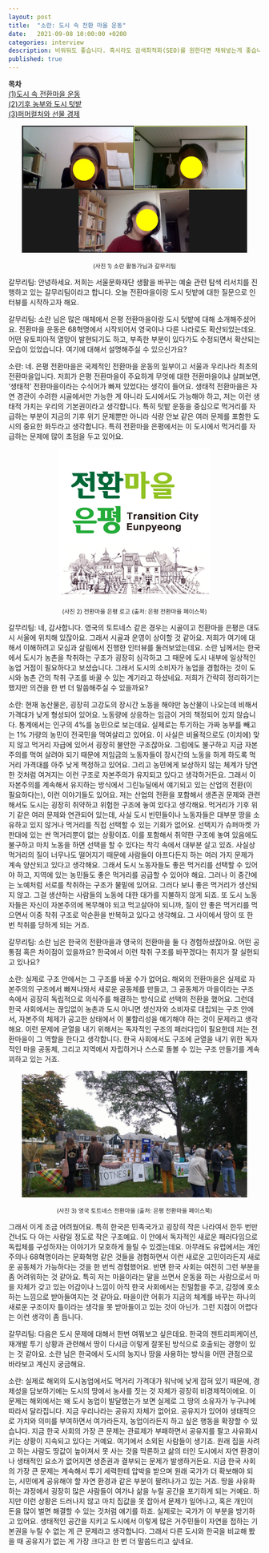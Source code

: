 ```yaml
---
layout: post
title:  "소란: 도시 속 전환 마을 운동"
date:   2021-09-08 10:00:00 +0200
categories: interview
description: 비워둬도 좋습니다. 혹시라도 검색최적화(SEO)를 원한다면 채워넣는게 좋습니다.
published: true
---
```

**목차**  
[(1)도시 속 전환마을 운동](https://pakiuki.github.io/interview/2021/09/08/soran1.html)  
[(2)기후 농부와 도시 텃밭](https://pakiuki.github.io/interview/2021/09/08/soran2.html)  
[(3)퍼머컬처와 선물 경제](https://pakiuki.github.io/interview/2021/09/08/soran3.html)    

<p align="center">
  <img src="/asset/images/interviews/Soran/cap.jpg" width="450px" />
</p>
<p align="center">
<small>
(사진 1) 소란 활동가님과 갈무리팀
</small></p>

갈무리팀: 안녕하세요. 저희는 서울문화재단 생활을 바꾸는 예술 관련 탐색 리서치를 진행하고 있는 갈무리팀이라고 합니다. 오늘 전환마을이랑 도시 텃밭에 대한 질문으로 인터뷰를 시작하고자 해요. 
 
갈무리팀: 소란 님은 많은 매체에서 은평 전환마을이랑 도시 텃밭에 대해 소개해주셨어요. 전환마을 운동은 68혁명에서 시작되어서 영국이나 다른 나라로도 확산되었는데요. 어떤 유토피아적 열망이 발현되기도 하고, 부족한 부분이 있다가도 수정되면서 확산되는 모습이 있었습니다. 여기에 대해서 설명해주실 수 있으신가요?
 
소란: 네. 은평 전환마을은 국제적인 전환마을 운동의 일부이고 서울과 우리나라 최초의 전환마을입니다. 저희가 은평 전환마을이 주요하게 무엇에 대한 전환마을이냐 살펴보면, ‘생태적’ 전환마을이라는 수식어가 빠져 있었다는 생각이 들어요. 생태적 전환마을은 자연 경관이 수려한 시골에서만 가능한 게 아니라 도시에서도 가능해야 하고, 저는 이런 생태적 가치는 우리의 기본권이라고 생각합니다. 특히 텃밭 운동을 중심으로 먹거리를 자급하는 부분이 지금의 기후 위기 문제뿐만 아니라 식량 안보 같은 여러 문제를 포함한 도시의 중요한 화두라고 생각합니다. 특히 전환마을 은평에서는 이 도시에서 먹거리를 자급하는 문제에 많이 초점을 두고 있어요. 

<p align="center">
  <img src="/asset/images/interviews/Soran/transitioncity_logo.jpg" width="300px" />
</p>
<p align="center">
<small>
(사진 2) 전환마을 은평 로고 (출처: 은평 전환마을 페이스북)
</small></p>
 
갈무리팀: 네, 감사합니다. 영국의 토트네스 같은 경우는 시골이고 전환마을 은평은 대도시 서울에 위치해 있잖아요. 그래서 시골과 운영이 상이할 것 같아요. 저희가 여기에 대해서 이해하려고 모심과 살림에서 진행한 인터뷰를 둘러보았는데요. 소란 님께서는 한국에서 도시가 농촌을 착취하는 구조가 굉장히 심각하고 그 때문에 도시 내부에 일상적인 농업 거점이 필요하다고 보셨습니다. 그래서 도시의 소비자가 농업을 경험하는 것이 도시와 농촌 간의 착취 구조를 바꿀 수 있는 계기라고 하셨네요. 저희가 간략히 정리하기는 했지만 의견을 한 번 더 말씀해주실 수 있을까요?

소란: 현재 농산물은, 굉장히 고강도의 장시간 노동을 해야만 농산물이 나오는데 비해서 가격대가 낮게 형성되어 있어요. 노동량에 상응하는 임금이 거의 책정되어 있지 않습니다. 통계에서는 인구의 4%를 농민으로 보는데요. 실제로는 투기하는 가짜 농부를 빼고는 1% 가량의 농민이 전국민을 먹여살리고 있어요. 이 사실은 비율적으로도 (이치에) 맞지 않고 먹거리 자급에 있어서 굉장히 불안한 구조잖아요.
그럼에도 불구하고 지금 자본주의를 먹여 살려야 되기 때문에 저임금의 노동자들이 장시간의 노동을 하게 하도록 먹거리 가격대를 아주 낮게 책정하고 있어요. 그리고 농민에게 보상하지 않는 체계가 당연한 것처럼 여겨지는 이런 구조로 자본주의가 유지되고 있다고 생각하거든요. 그래서 이 자본주의를 계속해서 유지하는 방식에서 그린뉴딜에서 얘기되고 있는 산업의 전환(이 필요하다는), 이런 이야기들도 있어요. 저는 산업의 전환을 포함해서 생존권 문제와 관련해서도 도시는 굉장히 취약하고 위험한 구조에 놓여 있다고 생각해요. 
먹거리가 기후 위기 같은 여러 문제와 연관되어 있는데, 사실 도시 빈민들이나 노동자들은 대부분 땅을 소유하고 있지 않거나 먹거리를 직접 선택할 수 있는 기회가 없어요. 선택지가 슈퍼마켓 가판대에 있는 싼 먹거리뿐이 없는 상황이죠. 이를 포함해서 취약한 구조에 놓여 있음에도 불구하고 마치 노동을 하면 선택을 할 수 있다는 착각 속에서 대부분 살고 있죠.
사실상 먹거리의 질이 너무나도 떨어지기 때문에 사람들이 아프다든지 하는 여러 가지 문제가 계속 양산되고 있다고 생각해요. 그래서 도시 노동자들도 좋은 먹거리를 선택할 수 있어야 하고, 지역에 있는 농민들도 좋은 먹거리를 공급할 수 있어야 해요. 그러나 이 중간에는 노예처럼 서로를 착취하는 구조가 물밑에 있어요. 그러다 보니 좋은 먹거리가 생산되지 않고. 그걸 생산하는 사람들의 노동에 대한 대가를 지불하지 않게 되죠. 또 도시 노동자들은 자신이 자본주의에 복무해야 되고 먹고살아야 되니까, 질이 안 좋은 먹거리를 먹으면서 이중 착취 구조로 악순환을 반복하고 있다고 생각해요. 그 사이에서 땅이 또 한 번 착취를 당하게 되는 거죠. 
 
갈무리팀: 소란 님은 한국의 전환마을과 영국의 전환마을 둘 다 경험하셨잖아요. 어떤 공통점 혹은 차이점이 있을까요? 한국에서 이런 착취 구조를 바꾸겠다는 취지가 잘 실현되고 있나요?

소란: 실제로 구조 안에서는 그 구조를 바꿀 수가 없어요. 해외의 전환마을은 실제로 자본주의의 구조에서 빠져나와서 새로운 공동체를 만들고, 그 공동체가 마을이라는 구조 속에서 굉장히 독립적으로 의식주를 해결하는 방식으로 선택의 전환을 했어요. 그런데 한국 사회에서는 끊임없이 농촌과 도시 아니면 생산자와 소비자로 대립되는 구조 안에서, 자본주의 체제가 공고한 상태에서 이 불합리성을 얘기해야 하는 것이 문제라고 생각해요. 이런 문제에 균열을 내기 위해서는 독자적인 구조의 패러다임이 필요한데 저는 전환마을이 그 역할을 한다고 생각합니다. 한국 사회에서도 구조에 균열을 내기 위한 독자적인 마을 공동체, 그리고 지역에서 자립하거나 스스로 돌볼 수 있는 구조 만들기를 계속 꾀하고 있는 거죠.

<p align="center">
  <img src="/asset/images/interviews/Soran/totnes_20161012.jpg" width="450px" />
</p>
<p align="center">
<small>
(사진 3) 영국 토트네스 전환마을 (출처: 은평 전환마을 페이스북)
</small></p>    

그래서 이게 조금 어려웠어요. 특히 한국은 민족국가고 굉장히 작은 나라여서 한두 번만 건너도 다 아는 사람일 정도로 작은 구조예요. 이 안에서 독자적인 새로운 패러다임으로 독립체를 구성하자는 이야기가 모호하게 들릴 수 있겠는데요. 아무래도 유럽에서는 개인주의나 68혁명이라는 문화혁명 같은 것들을 경험하면서 이런 새로운 고민이라든지 새로운 공동체가 가능하다는 것을 한 번씩 경험했어요. 반면 한국 사회는 여전히 그런 부분을 좀 어려워하는 것 같아요.
특히 저는 마을이라는 말을 쓰면서 운동을 하는 사람으로서 마을 자체가 갖고 있는 어감이나 느낌이 아직 한국 사회에서는 친밀함을 주고, 감정에 호소하는 느낌으로 받아들여지는 것 같아요. 마을이란 어휘가 지금의 체계를 바꾸는 하나의 새로운 구조이자 틀이라는 생각을 못 받아들이고 있는 것이 아닌가. 그런 지점이 어렵다는 이런 생각이 좀 듭니다.
 
갈무리팀: 다음은 도시 문제에 대해서 한번 여쭤보고 싶은데요. 한국의 젠트리피케이션, 재개발 투기 상황과 관련해서 땅이 다시금 이렇게 잘못된 방식으로 호출되는 경향이 있는 것 같아요. 소란 님은 한국에서 도시의 농지나 땅을 사용하는 방식을 어떤 관점으로 바라보고 계신지 궁금해요.

소란: 실제로 해외의 도시농업에서도 먹거리 가격대가 워낙에 낮게 잡혀 있기 때문에, 경제성을 담보하기에는 도시의 땅에서 농사를 짓는 것 자체가 굉장히 비경제적이에요. 이 문제는 해외에서는 왜 도시 농업이 발달했는가 보면 실제로 그 땅의 소유자가 누구냐에 따라서 달라집니다.
지금 우리나라는 공유지 자체가 없어요. 공유지가 있어야 생태적으로 가치와 의미를 부여하면서 여가라든지, 농업이라든지 하고 싶은 행동을 확장할 수 있습니다. 지금 한국 사회의 가장 큰 문제는 관료제가 부패하면서 공유지를 팔고 사유화시키는 상황이 지속되고 있다는 거예요. 여기에서 소외된 사람들이 생기죠. 원래 집을 사려고 하는 사람도 땅값이 높아져서 못 사는 것을 막론하고 삶의 터인 도시에서 자연 환경이나 생태적인 요소가 없어지면 생존권과 결부되는 문제가 발생하거든요.
지금 한국 사회의 가장 큰 문제는 계속해서 투기 세력한테 압박을 받으며 원래 국가가 더 확보해야 되는, 시민에게 공유해야 할 자연 환경과 같은 부분이 팔려나가고 있는 거죠. 땅을 사유화하는 과정에서 굉장히 많은 사람들이 여가나 삶을 누릴 공간을 포기하게 되는 거예요. 하지만 이런 상황은 드러나지 않고 마치 집값을 못 잡아서 문제가 일어나고, 혹은 개인이 돈을 많이 벌면 해결할 수 있는 것처럼 얘기를 하죠. 실제로는 국가가 이 부분을 방기하고 있어요. 생태적인 공간을 지키고 도시에서 이렇게 많은 거주민들이 자연을 접하는 기본권을 누릴 수 없는 게 큰 문제라고 생각합니다. 그래서 다른 도시와 한국을 비교해 봤을 때 공유지가 없는 게 가장 크다고 한 번 더 말씀드리고 싶네요.
